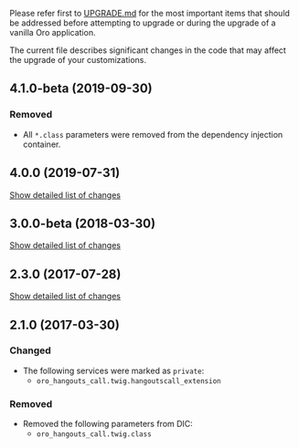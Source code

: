 Please refer first to [UPGRADE.md](UPGRADE.md) for the most important items that should be addressed before attempting to upgrade or during the upgrade of a vanilla Oro application.

The current file describes significant changes in the code that may affect the upgrade of your customizations.

## 4.1.0-beta (2019-09-30)

### Removed
* All `*.class` parameters were removed from the dependency injection container.

## 4.0.0 (2019-07-31)
[Show detailed list of changes](incompatibilities-4-0.md)

## 3.0.0-beta (2018-03-30)
[Show detailed list of changes](incompatibilities-3-0-beta.md)

## 2.3.0 (2017-07-28)
[Show detailed list of changes](incompatibilities-2-3.md)

## 2.1.0 (2017-03-30)
### Changed
- The following services were marked as `private`:
    - `oro_hangouts_call.twig.hangoutscall_extension`
### Removed
- Removed the following parameters from DIC:
    - `oro_hangouts_call.twig.class`
